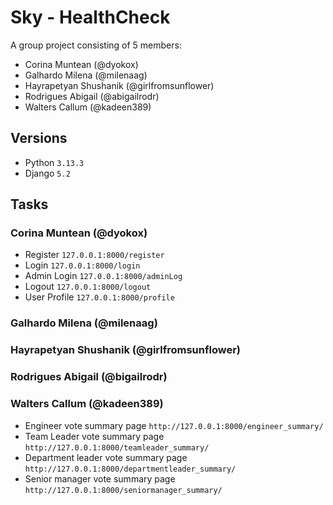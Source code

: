 
# Sky - HealthCheck
A group project consisting of 5 members:
- Corina Muntean (@dyokox)
- Galhardo Milena (@milenaag)
- Hayrapetyan Shushanik (@girlfromsunflower)
- Rodrigues Abigail (@abigailrodr)
- Walters Callum (@kadeen389)

## Versions

- Python `3.13.3`
- Django `5.2`

## Tasks
### Corina Muntean (@dyokox)
- Register `127.0.0.1:8000/register`
- Login `127.0.0.1:8000/login`
- Admin Login `127.0.0.1:8000/adminLog`
- Logout `127.0.0.1:8000/logout`
- User Profile `127.0.0.1:8000/profile`

### Galhardo Milena (@milenaag)
### Hayrapetyan Shushanik (@girlfromsunflower)
### Rodrigues Abigail (@bigailrodr)
### Walters Callum (@kadeen389)
- Engineer vote summary page `http://127.0.0.1:8000/engineer_summary/`
- Team Leader vote summary page `http://127.0.0.1:8000/teamleader_summary/`
- Department leader vote summary page `http://127.0.0.1:8000/departmentleader_summary/`
- Senior manager vote summary page `http://127.0.0.1:8000/seniormanager_summary/`
